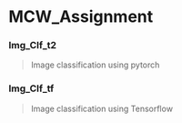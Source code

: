 # MCW_Assignment

### Img_Clf_t2 
> Image classification using pytorch
### Img_Clf_tf
> Image classification using Tensorflow

